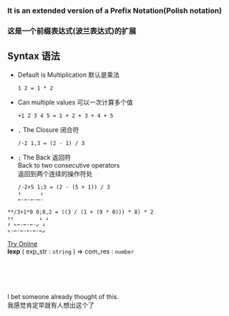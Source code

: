 ### It is an extended version of a Prefix Notation(Polish notation)
### 这是一个前缀表达式(波兰表达式)的扩展

## Syntax 语法
- Default is Multiplication 默认是乘法
  ```
  1 2 = 1 * 2
  ```
- Can multiple values 可以一次计算多个值
  ```
  +1 2 3 4 5 = 1 + 2 + 3 + 4 + 5
  ```
- `,` The Closure 闭合符  
  ```
  /-2 1,3 = (2 - 1) / 3
  ```
- `;` The Back 返回符  
    Back to two consecutive operators  
    返回到两个连续的操作符处
  ```
  /-2+5 1;3 = (2 - (5 + 1)) / 3
  ↑      ↓
  ←-←-←-←-
  ```
```
**/3+1*9 0;8,2 = ((3 / (1 + (9 * 0))) * 8) * 2
↑↑        ↓ ↓
↑ ↖←-←-←-↙ ↓
↖-←-←-←-←-←↙
```
[Try Online](http://static.abits.io/l-exp/)  
**lexp** ( exp_str : `string` ) => com_res : `number`
<br><br><br><br><br><br>
I bet someone already thought of this.  
我感觉肯定早就有人想出这个了
